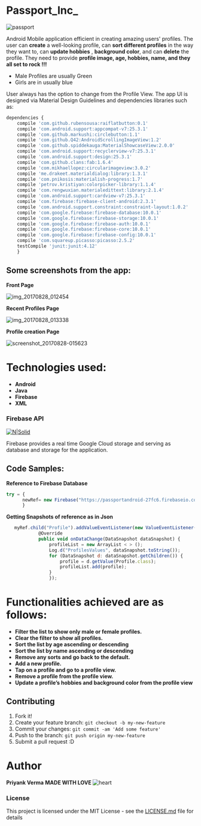 # Passport_Inc_
![passport](https://user-images.githubusercontent.com/17169987/29760566-3cdd945e-8b92-11e7-922e-3d94d0a85f3c.png)

Android Mobile application efficient in creating amazing users' profiles. The user can __create__ a well-looking profile, can __sort different profiles__ in the way they want to, can __update hobbies__ , __background color__, and can __delete__ the profile. They need to provide __profile image, age, hobbies, name, and they all set to rock !!!__

- Male Profiles are usually Green
- Girls are in usually blue

User always has the option to change from the Profile View.
The app UI is designed via Material Design Guidelines and dependencies libraries such as:
```javascript
dependencies {
    compile 'com.github.rubensousa:raiflatbutton:0.1'
    compile 'com.android.support:appcompat-v7:25.3.1'
    compile 'com.github.markushi:circlebutton:1.1'
    compile 'com.github.Q42:AndroidScrollingImageView:1.2'
    compile 'com.github.spiddekauga:MaterialShowcaseView:2.0.0'
    compile 'com.android.support:recyclerview-v7:25.3.1'
    compile 'com.android.support:design:25.3.1'
    compile 'com.github.clans:fab:1.6.4'
    compile 'com.mikhaellopez:circularimageview:3.0.2'
    compile 'me.drakeet.materialdialog:library:1.3.1'
    compile 'com.pnikosis:materialish-progress:1.7'
    compile 'petrov.kristiyan:colorpicker-library:1.1.4'
    compile 'com.rengwuxian.materialedittext:library:2.1.4'
    compile 'com.android.support:cardview-v7:25.3.1'
    compile 'com.firebase:firebase-client-android:2.3.1'
    compile 'com.android.support.constraint:constraint-layout:1.0.2'
    compile 'com.google.firebase:firebase-database:10.0.1'
    compile 'com.google.firebase:firebase-storage:10.0.1'
    compile 'com.google.firebase:firebase-auth:10.0.1'
    compile 'com.google.firebase:firebase-core:10.0.1'
    compile 'com.google.firebase:firebase-config:10.0.1'
    compile 'com.squareup.picasso:picasso:2.5.2'
    testCompile 'junit:junit:4.12'
    }
   ```

## Some screenshots from the app:
__Front Page__

![img_20170828_012454](https://user-images.githubusercontent.com/17169987/29760758-6967b5bc-8b93-11e7-8210-9374c0cdb18e.png)

__Recent Profiles Page__


![img_20170828_013338](https://user-images.githubusercontent.com/17169987/29760767-7b572d70-8b93-11e7-8a14-a40d25b12f4a.png)


__Profile creation Page__

![screenshot_20170828-015623](https://user-images.githubusercontent.com/17169987/29760907-6d30f45a-8b94-11e7-94b0-98bdbc6c75f4.png)

# Technologies used:
- **Android**
- **Java**
- **Firebase**
- **XML**

### Firebase API 

[![N|Solid](http://laptrinhx.com/imgs/925e6dc9-ef3d-4fce-8a5b-6e95c65dd8de.png)](https://firebase.google.com/docs/reference/android/packages)

Firebase provides a real time Google Cloud storage and serving as database and storage for the application.

## Code Samples:

**Reference to Firebase Database**
```javascript
try = {
      newRef= new Firebase("https://passportandroid-27fc6.firebaseio.com/");
      }
```

**Getting Snapshots of reference as in Json**
```javascript
   myRef.child("Profile").addValueEventListener(new ValueEventListener() {
            @Override
            public void onDataChange(DataSnapshot dataSnapshot) {
                profileList = new ArrayList < > ();
                Log.d("ProfilesValues", dataSnapshot.toString());
                for (DataSnapshot d: dataSnapshot.getChildren()) {
                    profile = d.getValue(Profile.class);
                    profileList.add(profile);
                }
                });
```

# Functionalities achieved are as follows:

 - **Filter the list to show only male or female profiles.** 
 - **Clear the filter to show all profiles.**
 - **Sort the list by age ascending or descending**
 - **Sort the list by name ascending or descending**
 - **Remove any sorts and go back to the default.**
 - **Add a new profile.**
 - **Tap on a profile and go to a profile view.**
 - **Remove a profile from the profile view.**
 - **Update a profile’s hobbies and background color from the profile view**

## Contributing
1. Fork it!
2. Create your feature branch: `git checkout -b my-new-feature`
3. Commit your changes: `git commit -am 'Add some feature'`
4. Push to the branch: `git push origin my-new-feature`
5. Submit a pull request :D


# Author
__Priyank Verma__
__MADE WITH LOVE__ 
![heart](https://assets-cdn.github.com/images/icons/emoji/unicode/2764.png?v7)


### License
This project is licensed under the MIT License - see the [LICENSE.md](https://en.wikipedia.org/wiki/MIT_License) file for details



